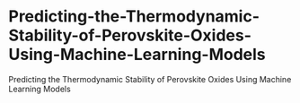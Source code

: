 # Predicting-the-Thermodynamic-Stability-of-Perovskite-Oxides-Using-Machine-Learning-Models
Predicting the Thermodynamic Stability of Perovskite Oxides Using Machine Learning Models
